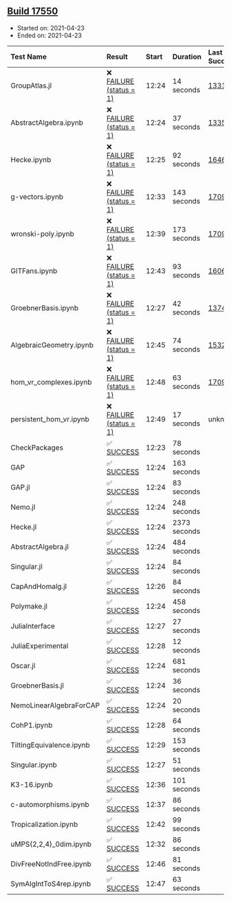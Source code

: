 ## [Build 17550](https://oscarci.mathematik.uni-kl.de/job/oscar/17550/)

* Started on: 2021-04-23
* Ended on: 2021-04-23

| Test Name    | Result | Start | Duration | Last Success | First Failure |
|:-------------|:-------|:------|:---------|:-------------|:--------------|
| GroupAtlas.jl | ❌ [FAILURE (status = 1)](https://oscarci.mathematik.uni-kl.de/job/oscar/17550/artifact/logs/build-17550/GroupAtlas.jl.log) | 12:24 | 14 seconds | [13311](https://oscarci.mathematik.uni-kl.de/job/oscar/13311/) | [13312](https://oscarci.mathematik.uni-kl.de/job/oscar/13312/) |
| AbstractAlgebra.ipynb | ❌ [FAILURE (status = 1)](https://oscarci.mathematik.uni-kl.de/job/oscar/17550/artifact/logs/build-17550/AbstractAlgebra.ipynb.log) | 12:24 | 37 seconds | [13355](https://oscarci.mathematik.uni-kl.de/job/oscar/13355/) | [13356](https://oscarci.mathematik.uni-kl.de/job/oscar/13356/) |
| Hecke.ipynb | ❌ [FAILURE (status = 1)](https://oscarci.mathematik.uni-kl.de/job/oscar/17550/artifact/logs/build-17550/Hecke.ipynb.log) | 12:25 | 92 seconds | [16463](https://oscarci.mathematik.uni-kl.de/job/oscar/16463/) | [16464](https://oscarci.mathematik.uni-kl.de/job/oscar/16464/) |
| g-vectors.ipynb | ❌ [FAILURE (status = 1)](https://oscarci.mathematik.uni-kl.de/job/oscar/17550/artifact/logs/build-17550/g-vectors.ipynb.log) | 12:33 | 143 seconds | [17099](https://oscarci.mathematik.uni-kl.de/job/oscar/17099/) | [17100](https://oscarci.mathematik.uni-kl.de/job/oscar/17100/) |
| wronski-poly.ipynb | ❌ [FAILURE (status = 1)](https://oscarci.mathematik.uni-kl.de/job/oscar/17550/artifact/logs/build-17550/wronski-poly.ipynb.log) | 12:39 | 173 seconds | [17098](https://oscarci.mathematik.uni-kl.de/job/oscar/17098/) | [17099](https://oscarci.mathematik.uni-kl.de/job/oscar/17099/) |
| GITFans.ipynb | ❌ [FAILURE (status = 1)](https://oscarci.mathematik.uni-kl.de/job/oscar/17550/artifact/logs/build-17550/GITFans.ipynb.log) | 12:43 | 93 seconds | [16068](https://oscarci.mathematik.uni-kl.de/job/oscar/16068/) | [16069](https://oscarci.mathematik.uni-kl.de/job/oscar/16069/) |
| GroebnerBasis.ipynb | ❌ [FAILURE (status = 1)](https://oscarci.mathematik.uni-kl.de/job/oscar/17550/artifact/logs/build-17550/GroebnerBasis.ipynb.log) | 12:27 | 42 seconds | [13748](https://oscarci.mathematik.uni-kl.de/job/oscar/13748/) | [13749](https://oscarci.mathematik.uni-kl.de/job/oscar/13749/) |
| AlgebraicGeometry.ipynb | ❌ [FAILURE (status = 1)](https://oscarci.mathematik.uni-kl.de/job/oscar/17550/artifact/logs/build-17550/AlgebraicGeometry.ipynb.log) | 12:45 | 74 seconds | [15322](https://oscarci.mathematik.uni-kl.de/job/oscar/15322/) | [15323](https://oscarci.mathematik.uni-kl.de/job/oscar/15323/) |
| hom_vr_complexes.ipynb | ❌ [FAILURE (status = 1)](https://oscarci.mathematik.uni-kl.de/job/oscar/17550/artifact/logs/build-17550/hom_vr_complexes.ipynb.log) | 12:48 | 63 seconds | [17099](https://oscarci.mathematik.uni-kl.de/job/oscar/17099/) | [17100](https://oscarci.mathematik.uni-kl.de/job/oscar/17100/) |
| persistent_hom_vr.ipynb | ❌ [FAILURE (status = 1)](https://oscarci.mathematik.uni-kl.de/job/oscar/17550/artifact/logs/build-17550/persistent_hom_vr.ipynb.log) | 12:49 | 17 seconds | unknown | unknown |
| CheckPackages | ✅ [SUCCESS](https://oscarci.mathematik.uni-kl.de/job/oscar/17550/artifact/logs/build-17550/CheckPackages.log) | 12:23 | 78 seconds |  |  |
| GAP | ✅ [SUCCESS](https://oscarci.mathematik.uni-kl.de/job/oscar/17550/artifact/logs/build-17550/GAP.log) | 12:24 | 163 seconds |  |  |
| GAP.jl | ✅ [SUCCESS](https://oscarci.mathematik.uni-kl.de/job/oscar/17550/artifact/logs/build-17550/GAP.jl.log) | 12:24 | 83 seconds |  |  |
| Nemo.jl | ✅ [SUCCESS](https://oscarci.mathematik.uni-kl.de/job/oscar/17550/artifact/logs/build-17550/Nemo.jl.log) | 12:24 | 248 seconds |  |  |
| Hecke.jl | ✅ [SUCCESS](https://oscarci.mathematik.uni-kl.de/job/oscar/17550/artifact/logs/build-17550/Hecke.jl.log) | 12:24 | 2373 seconds |  |  |
| AbstractAlgebra.jl | ✅ [SUCCESS](https://oscarci.mathematik.uni-kl.de/job/oscar/17550/artifact/logs/build-17550/AbstractAlgebra.jl.log) | 12:24 | 484 seconds |  |  |
| Singular.jl | ✅ [SUCCESS](https://oscarci.mathematik.uni-kl.de/job/oscar/17550/artifact/logs/build-17550/Singular.jl.log) | 12:24 | 84 seconds |  |  |
| CapAndHomalg.jl | ✅ [SUCCESS](https://oscarci.mathematik.uni-kl.de/job/oscar/17550/artifact/logs/build-17550/CapAndHomalg.jl.log) | 12:26 | 84 seconds |  |  |
| Polymake.jl | ✅ [SUCCESS](https://oscarci.mathematik.uni-kl.de/job/oscar/17550/artifact/logs/build-17550/Polymake.jl.log) | 12:24 | 458 seconds |  |  |
| JuliaInterface | ✅ [SUCCESS](https://oscarci.mathematik.uni-kl.de/job/oscar/17550/artifact/logs/build-17550/JuliaInterface.log) | 12:27 | 27 seconds |  |  |
| JuliaExperimental | ✅ [SUCCESS](https://oscarci.mathematik.uni-kl.de/job/oscar/17550/artifact/logs/build-17550/JuliaExperimental.log) | 12:28 | 12 seconds |  |  |
| Oscar.jl | ✅ [SUCCESS](https://oscarci.mathematik.uni-kl.de/job/oscar/17550/artifact/logs/build-17550/Oscar.jl.log) | 12:24 | 681 seconds |  |  |
| GroebnerBasis.jl | ✅ [SUCCESS](https://oscarci.mathematik.uni-kl.de/job/oscar/17550/artifact/logs/build-17550/GroebnerBasis.jl.log) | 12:24 | 36 seconds |  |  |
| NemoLinearAlgebraForCAP | ✅ [SUCCESS](https://oscarci.mathematik.uni-kl.de/job/oscar/17550/artifact/logs/build-17550/NemoLinearAlgebraForCAP.log) | 12:24 | 20 seconds |  |  |
| CohP1.ipynb | ✅ [SUCCESS](https://oscarci.mathematik.uni-kl.de/job/oscar/17550/artifact/logs/build-17550/CohP1.ipynb.log) | 12:28 | 64 seconds |  |  |
| TiltingEquivalence.ipynb | ✅ [SUCCESS](https://oscarci.mathematik.uni-kl.de/job/oscar/17550/artifact/logs/build-17550/TiltingEquivalence.ipynb.log) | 12:29 | 153 seconds |  |  |
| Singular.ipynb | ✅ [SUCCESS](https://oscarci.mathematik.uni-kl.de/job/oscar/17550/artifact/logs/build-17550/Singular.ipynb.log) | 12:27 | 51 seconds |  |  |
| K3-16.ipynb | ✅ [SUCCESS](https://oscarci.mathematik.uni-kl.de/job/oscar/17550/artifact/logs/build-17550/K3-16.ipynb.log) | 12:36 | 101 seconds |  |  |
| c-automorphisms.ipynb | ✅ [SUCCESS](https://oscarci.mathematik.uni-kl.de/job/oscar/17550/artifact/logs/build-17550/c-automorphisms.ipynb.log) | 12:37 | 86 seconds |  |  |
| Tropicalization.ipynb | ✅ [SUCCESS](https://oscarci.mathematik.uni-kl.de/job/oscar/17550/artifact/logs/build-17550/Tropicalization.ipynb.log) | 12:42 | 99 seconds |  |  |
| uMPS(2,2,4)_0dim.ipynb | ✅ [SUCCESS](https://oscarci.mathematik.uni-kl.de/job/oscar/17550/artifact/logs/build-17550/uMPS-2-2-4-_0dim.ipynb.log) | 12:32 | 86 seconds |  |  |
| DivFreeNotIndFree.ipynb | ✅ [SUCCESS](https://oscarci.mathematik.uni-kl.de/job/oscar/17550/artifact/logs/build-17550/DivFreeNotIndFree.ipynb.log) | 12:46 | 81 seconds |  |  |
| SymAlgIntToS4rep.ipynb | ✅ [SUCCESS](https://oscarci.mathematik.uni-kl.de/job/oscar/17550/artifact/logs/build-17550/SymAlgIntToS4rep.ipynb.log) | 12:47 | 63 seconds |  |  |
